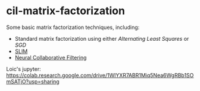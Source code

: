 # cil-matrix-factorization
Some basic matrix factorization techniques, including:
- Standard matrix factorization using either *Alternating Least Squares* or *SGD*
- [SLIM](http://glaros.dtc.umn.edu/gkhome/node/774)
- [Neural Collaborative Filtering](https://arxiv.org/abs/1708.05031)


Loic's jupyter:
https://colab.research.google.com/drive/1WlYXR7ABR1Miq5Nea6WgRBb1SOmSATjO?usp=sharing
